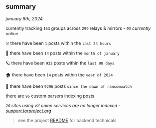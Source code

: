 
## summary
_january 8th, 2024_

currently tracking `163` groups across `299` relays & mirrors - _`93` currently online_

⏲ there have been `1` posts within the `last 24 hours`

🦈 there have been `14` posts within the `month of january`

🪐 there have been `932` posts within the `last 90 days`

🏚 there have been `14` posts within the `year of 2024`

🦕 there have been `9296` posts `since the dawn of ransomwatch`

there are `96` custom parsers indexing posts

_`20` sites using v2 onion services are no longer indexed - [support.torproject.org](https://support.torproject.org/onionservices/v2-deprecation/)_

> see the project [README](https://github.com/joshhighet/ransomwatch#ransomwatch--) for backend technicals
